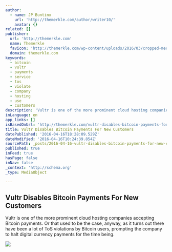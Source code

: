 ```yaml
---
author:
  - name: JP Buntinx
    url: 'http://themerkle.com/author/writer10/'
    avatar: {}
related: []
publisher:
  url: 'http://themerkle.com'
  name: Themerkle
  favicon: 'http://themerkle.com/wp-content/uploads/2016/03/cropped-merkle-white-1-192x192.png'
  domain: themerkle.com
keywords:
  - bitcoin
  - vultr
  - payments
  - service
  - tos
  - violate
  - company
  - hosting
  - use
  - customers
description: 'Vultr is one of the more prominent cloud hosting companies accepting Bitcoin payments. Or that used to be the case, anyway, as it turns out there have been a lot of ToS violations by Bitcoin users, prompting the company to halt digital currency payments for the time being.'
inLanguage: en
app_links: []
isBasedOnUrl: 'http://themerkle.com/vultr-disables-bitcoin-payments-for-new-customers/'
title: Vultr Disables Bitcoin Payments For New Customers
datePublished: '2016-04-16T18:28:09.529Z'
dateModified: '2016-04-16T10:24:39.854Z'
sourcePath: _posts/2016-04-16-vultr-disables-bitcoin-payments-for-new-customers.md
published: true
inFeed: true
hasPage: false
inNav: false
_context: 'http://schema.org'
_type: MediaObject

---
```

<article style=""><h1>Vultr Disables Bitcoin Payments For New Customers</h1><p>Vultr is one of the more prominent cloud hosting companies accepting Bitcoin payments. Or that used to be the case, anyway, as it turns out there have been a lot of ToS violations by Bitcoin users, prompting the company to halt digital currency payments for the time being.</p><img src="http://themerkle.com/wp-content/uploads/2016/04/shutterstock_369985649.jpg" /></article>